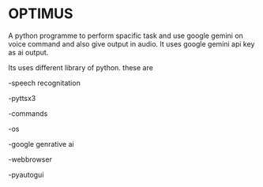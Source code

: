 # OPTIMUS
A python programme to perform spacific task and use google gemini on voice command and also give output in audio. It uses google gemini api key as ai output.

Its uses different library of python. these are

-speech recognitation

-pyttsx3

-commands

-os

-google genrative ai

-webbrowser

-pyautogui
